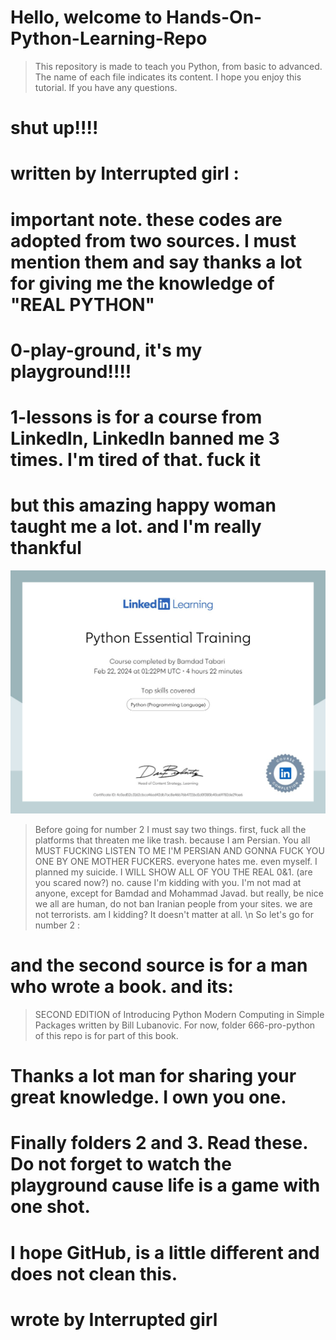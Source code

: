 # Hello, welcome to Hands-On-Python-Learning-Repo

> This repository is made to teach you Python, from basic to advanced. The name of each file indicates its content. I hope you enjoy this tutorial. If you have any questions.

# shut up!!!! 
# written by Interrupted girl :

# important note. these codes are adopted from two sources. I must mention them and say thanks a lot for giving me the knowledge of "REAL PYTHON" 

# 0-play-ground, it's my playground!!!!

# 1-lessons is for a course from LinkedIn, LinkedIn banned me 3 times. I'm tired of that. fuck it
# but this amazing happy woman taught me a lot. and I'm really thankful

![alt text](<CertificateOfCompletion_Python Essential Training.jpg>)

> Before going for number 2 I must say two things. first, fuck all the platforms that threaten me like trash. because I am Persian. You all MUST FUCKING LISTEN TO ME I'M PERSIAN AND GONNA FUCK YOU ONE BY ONE MOTHER FUCKERS.  everyone hates me. even myself. I planned my suicide. I WILL SHOW ALL OF YOU THE REAL 0&1.
(are you scared now?) no. cause I'm kidding with you. I'm not mad at anyone, except for Bamdad and Mohammad Javad. but really, be nice we all are human, do not ban Iranian people from your sites. we are not terrorists. am I kidding? It doesn't matter at all. \n  So let's go for number 2 :
# and the second source is for a man who wrote a book. and its: 
> SECOND EDITION of Introducing Python Modern Computing in Simple Packages written by  Bill Lubanovic. For now, folder 666-pro-python of this repo is for part of this book. 
# Thanks a lot man for sharing your great knowledge. I own you one.

# Finally folders 2 and 3. Read these. Do not forget to watch the playground cause life is a game with one shot.

# I hope GitHub, is a little different and does not clean this. 

# wrote by Interrupted girl

